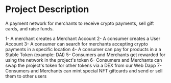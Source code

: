# Project Description

A payment network for merchants to receive crypto payments, sell gift cards, and raise funds.


1- A merchant creates a Merchant Account
2- A consumer creates a User Account
3- A consumer can search for merchants accepting crypto payments in a specific location
4- A consumer can pay for products in a a Stable Token (example: DAI)
5- Consumers and Merchants get rewarded for using the network in the project's token
6- Consumers and Merchants can swap the project's token for other tokens via a DEX from our Web Dapp
7- Consumers and Merchants can mint special NFT giftcards and send or sell them to other users
